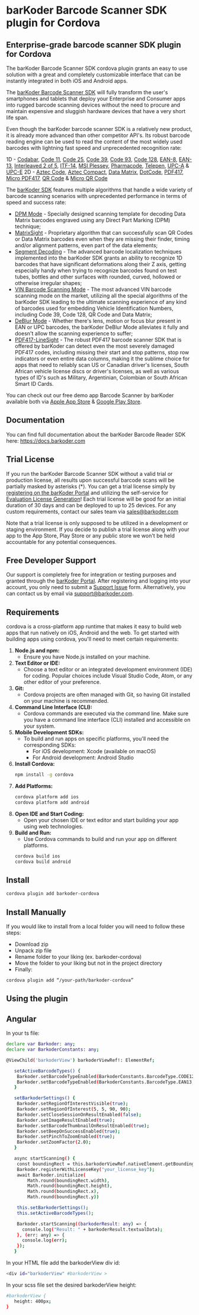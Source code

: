 # barKoder Barcode Scanner SDK plugin for Cordova
## Enterprise-grade barcode scanner SDK plugin for Cordova

The barKoder Barcode Scanner SDK cordova plugin grants an easy to use solution with a great and completely customizable interface that can be instantly integrated in both iOS and Android apps.

The [barKoder Barcode Scanner SDK](https://barkoder.com/barcode-scanner-sdk) will fully transform the user's smartphones and tablets that deploy your Enterprise and Consumer apps into rugged barcode scanning devices without the need to procure and maintain expensive and sluggish hardware devices that have a very short life span.

Even though the barKoder barcode scanner SDK is a relatively new product, it is already more advanced than other competitor API's. Its robust barcode reading engine can be used to read the content of the most widely used barcodes with lightning fast speed and unprecedented recognition rate:

1D - [Codabar](https://barkoder.com/barcode-types/codaba), [Code 11](https://barkoder.com/barcode-types/code-11), [Code 25](https://barkoder.com/barcode-types/code-25), [Code 39](https://barkoder.com/barcode-types/code-39), [Code 93](https://barkoder.com/barcode-types/code-93), [Code 128](https://barkoder.com/barcode-types/code-128), [EAN-8](https://barkoder.com/barcode-types/ean-upc-code), [EAN-13](https://barkoder.com/barcode-types/ean-upc-code), [Interleaved 2 of 5](https://barkoder.com/barcode-types/code-25), [ITF-14](https://barkoder.com/barcode-types/code-25), [MSI Plessey](https://barkoder.com/barcode-types/msi-plessey), [Pharmacode](https://barkoder.com/barcode-types/code-32), [Telepen](https://barkoder.com/barcode-types/telepen), [UPC-A](https://barkoder.com/barcode-types/ean-upc-code) & [UPC-E](https://barkoder.com/barcode-types/ean-upc-code)
2D - [Aztec Code](https://barkoder.com/barcode-types/aztec), [Aztec Compact](https://barkoder.com/barcode-types/aztec), [Data Matrix](https://barkoder.com/barcode-types/data-matrix), [DotCode](https://barkoder.com/barcode-types/dotcode), [PDF417](https://barkoder.com/barcode-types/pdf417), [Micro PDF417](https://barkoder.com/barcode-types/pdf417), [QR Code](https://barkoder.com/barcode-types/qr-code) & [Micro QR Code](https://barkoder.com/barcode-types/qr-code)

The [barKoder SDK](https://barkoder.com/) features multiple algorithms that handle a wide variety of barcode scanning scenarios with unprecedented performance in terms of speed and success rate: 
* [DPM Mode](https://barkoder.com/dpm-barcode-scanner-sdk) - Specially designed scanning template for decoding Data Matrix barcodes engraved using any Direct Part Marking (DPM) technique;
* [MatrixSight](https://barkoder.com/matrixsight) - Proprietary algorithm that can successfully scan QR Codes or Data Matrix barcodes even when they are missing their finder, timing and/or alignment patterns, even part of the data elements;
* [Segment Decoding](https://barkoder.com/segment-decoding) - The advanced barcode localization techniques implemented into the barKoder SDK grants an ability to recognize 1D barcodes that have significant deformations along their Z axis, getting especially handy when trying to recognize barcodes found on test tubes, bottles and other surfaces with rounded, curved, hollowed or otherwise irregular shapes;
* [VIN Barcode Scanning Mode](https://barkoder.com/vin-scanning-mode) - The most advanced VIN barcode scanning mode on the market, utilizing all the special algorithms of the barKoder SDK leading to the ultimate scanning experience of any kind of barcodes used for embedding Vehicle Identification Numbers, including Code 39, Code 128, QR Code and Data Matrix;
* [DeBlur Mode](https://barkoder.com/deblur-mode) - Whether there's lens, motion or focus blur present in EAN or UPC barcodes, the barKoder DeBlur Mode alleviates it fully and doesn't allow the scanning experience to suffer;
* [PDF417-LineSight](https://barkoder.com/pdf417-linesight) - The robust PDF417 barcode scanner SDK that is offered by barKoder can detect even the most severely damaged PDF417 codes, including missing their start and stop patterns, stop row indicators or even entire data columns, making it the sublime choice for apps that need to reliably scan US or Canadian driver's licenses, South African vehicle license discs or driver's licenses, as well as various types of ID's such as Military, Argentinian, Colombian or South African Smart ID Cards.

You can check out our free demo app Barcode Scanner by barKoder available both via [Apple App Store](https://apps.apple.com/us/app/barkoder-scanner/id6443715409?uo=2) & [Google Play Store](https://play.google.com/store/apps/details?id=com.barkoder.demoscanner).

## Documentation

You can find full documentation about the barKoder Barcode Reader SDK here: https://docs.barkoder.com

## Trial License

If you run the barKoder Barcode Scanner SDK without a valid trial or production license, all results upon successful barcode scans will be partially masked by asterisks (*). You can get a trial license simply by [registering on the barKoder Portal](https://barkoder.com/register) and utilizing the self-service for [Evaluation License Generation](https://barkoder.com/spr/new)! Each trial license will be good for an initial duration of 30 days and can be deployed to up to 25 devices. For any custom requirements, contact our sales team via sales@barkoder.com

Note that a trial license is only supposed to be utilized in a development or staging environment. If you decide to publish a trial license along with your app to the App Store, Play Store or any public store we won't be held accountable for any potential consequences. 

## Free Developer Support

Our support is completely free for integration or testing purposes and granted through the [barKoder Portal](https://barkoder.com/login). After registering and logging into your account, you only need to submit a [Support Issue](https://barkoder.com/issues) form. Alternatively, you can contact us by email via support@barkoder.com.

## Requirements

cordova is a cross-platform app runtime that makes it easy to build web apps that run natively on iOS, Android and the web. To get started with building apps using cordova, you'll need to meet certain requirements:

1. **Node.js and npm:**
   - Ensure you have Node.js installed on your machine.
2. **Text Editor or IDE:**
   - Choose a text editor or an integrated development environment (IDE) for coding. Popular choices include Visual Studio Code, Atom, or any other editor of your preference.
3. **Git:**
   - Cordova projects are often managed with Git, so having Git installed on your machine is recommended.
4. **Command Line Interface (CLI):**
   - Cordova commands are executed via the command line. Make sure you have a command line interface (CLI) installed and accessible on your system.
5. **Mobile Development SDKs:**
   - To build and run apps on specific platforms, you'll need the corresponding SDKs:
     - For iOS development: Xcode (available on macOS)
     - For Android development: Android Studio
6. **Install Cordova:**
   ```bash
   npm install -g cordova
   ```
7. **Add Platforms:**
   ```bash
   cordova platform add ios
   cordova platform add android
   ```
8. **Open IDE and Start Coding:**
   - Open your chosen IDE or text editor and start building your app using web technologies.
9. **Build and Run:**
   - Use Cordova commands to build and run your app on different platforms.
   ```bash
   cordova build ios
   cordova build android
   ```

## Install

```bash
cordova plugin add barkoder-cordova
```

## Install Manually
If you would like to install from a local folder you will need to follow these steps:

- Download zip
- Unpack zip file
- Rename folder to your liking (ex. barkoder-cordova)
- Move the folder to your liking but not in the project directory
- Finally:
```bash
cordova plugin add “/your-path/barkoder-cordova”
```

## Using the plugin 
## Angular

In your ts file:
```bash
declare var Barkoder: any;
declare var BarkoderConstants: any;

@ViewChild('barkoderView') barkoderViewRef!: ElementRef;

   setActiveBarcodeTypes() {
    Barkoder.setBarcodeTypeEnabled(BarkoderConstants.BarcodeType.CODE128, true);
    Barkoder.setBarcodeTypeEnabled(BarkoderConstants.BarcodeType.EAN13, true);
   }

   setBarkoderSettings() {
    Barkoder.setRegionOfInterestVisible(true);
    Barkoder.setRegionOfInterest(5, 5, 90, 90);
    Barkoder.setCloseSessionOnResultEnabled(false);
    Barkoder.setImageResultEnabled(true);
    Barkoder.setBarcodeThumbnailOnResultEnabled(true);
    Barkoder.setBeepOnSuccessEnabled(true);
    Barkoder.setPinchToZoomEnabled(true);
    Barkoder.setZoomFactor(2.0);
   }

   async startScanning() {
    const boundingRect = this.barkoderViewRef.nativeElement.getBoundingClientRect() as DOMRect;
    Barkoder.registerWithLicenseKey("your_license_key");
    await Barkoder.initialize(
        Math.round(boundingRect.width), 
        Math.round(boundingRect.height), 
        Math.round(boundingRect.x), 
        Math.round(boundingRect.y))

    this.setBarkoderSettings();
    this.setActiveBarcodeTypes();

    Barkoder.startScanning((barkoderResult: any) => {
      console.log("Result: " + barkoderResult.textualData);
    }, (err: any) => {
      console.log(err);
    });
   }
```

In your HTML file add the barkoderView div id:
```bash
<div id="barkoderView" #barkoderView >
```

In your scss file set the desired barkoderView height:
```bash
#barkoderView {
   height: 400px;
}
```
